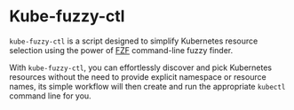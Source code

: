 # Kube-fuzzy-ctl

`kube-fuzzy-ctl` is a script designed to simplify Kubernetes resource selection using the power of
[FZF](https://github.com/junegunn/fzf) command-line fuzzy finder.

With `kube-fuzzy-ctl`, you can effortlessly discover and pick Kubernetes resources without the need to provide explicit
namespace or resource names, its simple workflow will then create and run the appropriate `kubectl` command line for
you.
